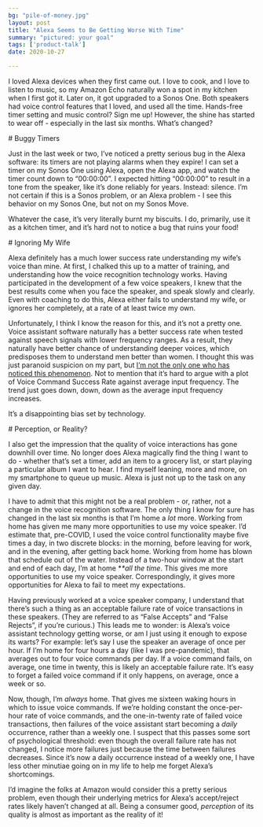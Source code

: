 ```yaml
---
bg: "pile-of-money.jpg"
layout: post
title: "Alexa Seems to Be Getting Worse With Time"
summary: "pictured: your goal"
tags: ['product-talk']
date: 2020-10-27

---
```


I loved Alexa devices when they first came out. I love to cook, and I love to listen to music, so my Amazon Echo naturally won a spot in my kitchen when I first got it. Later on, it got upgraded to a Sonos One. Both speakers had voice control features that I loved, and used all the time. Hands-free timer setting and music control? Sign me up! However, the shine has started to wear off - especially in the last six months. What’s changed? 

\# Buggy Timers

Just in the last week or two, I’ve noticed a pretty serious bug in the Alexa software: its timers are not playing alarms when they expire! I can set a timer on my Sonos One using Alexa, open the Alexa app, and watch the timer count down to “00:00:00”. I expected hitting “00:00:00” to result in a tone from the speaker, like it’s done reliably for years. Instead: silence.  I’m not certain if this is a Sonos problem, or an Alexa problem - I see this behavior on my Sonos One, but not on my Sonos Move.

Whatever the case, it’s very literally burnt my biscuits. I do, primarily, use it as a kitchen timer, and it’s hard not to notice a bug that ruins your food!

\# Ignoring My Wife

Alexa definitely has a much lower success rate understanding my wife’s voice than mine. At first, I chalked this up to a matter of training, and understanding how the voice recognition technology works. Having participated in the development of a few voice speakers, I knew that the best results come when you face the speaker, and speak slowly and clearly. Even with coaching to do this, Alexa either fails to understand my wife, or ignores her completely, at a rate of at least twice my own. 

Unfortunately, I think I know the reason for this, and it’s not a pretty one. Voice assistant software naturally has a better success rate when tested against speech signals with lower frequency ranges. As a result, they naturally have better chance of understanding deeper voices, which predisposes them to understand men better than women. I thought this was just paranoid suspicion on my part, but [I’m not the only one who has noticed this phenomenon](https://www.techradar.com/news/smart-speakers-understand-men-better-than-women-according-to-study). Not to mention that it’s hard to argue with a plot of Voice Command Success Rate against average input frequency. The trend just goes down, down, down as the average input frequency increases. 

It’s a disappointing bias set by technology. 

\# Perception, or Reality?

I also get the impression that the quality of voice interactions has gone downhill over time. No longer does Alexa magically find the thing I want to do - whether that’s set a timer, add an item to a grocery list, or start playing a particular album I want to hear. I find myself leaning, more and more, on my smartphone to queue up music. Alexa is just not up to the task on any given day. 

I have to admit that this might not be a real problem - or, rather, not a change in the voice recognition software. The only thing I know for sure has changed in the last six months is that I’m home a _lot_ more. Working from home has given me many more opportunities to use my voice speaker. I’d estimate that, pre-COVID, I used the voice control functionality maybe five times a day, in two discrete blocks: in the morning, before leaving for work, and in the evening, after getting back home. Working from home has blown that schedule out of the water. Instead of a two-hour window at the start and end of each day, I’m at home  *_*all the time_. This gives me more opportunities to use my voice speaker. Correspondingly, it gives more opportunities for Alexa to fail to meet my expectations. 

Having previously worked at a voice speaker company, I understand that there’s such a thing as an acceptable failure rate of voice transactions in these speakers. (They are referred to as “False Accepts” and “False Rejects”, if you’re curious.) This leads me to wonder: is Alexa’s voice assistant technology getting worse, or am I just using it enough to expose its warts? For example: let’s say I use the speaker an average of once per hour. If I’m home for four hours a day (like I was pre-pandemic), that averages out to four voice commands per day. If a voice command fails, on average, one time in twenty, this is likely an acceptable failure rate. It’s easy to forget a failed voice command if it only happens, on average, once a week or so. 

Now, though, I’m _always_ home. That gives me sixteen waking hours in which to issue voice commands. If we’re holding constant the once-per-hour rate of voice commands, and the one-in-twenty rate of failed voice transactions, then failures of the voice assistant start becoming a _daily_ occurrence, rather than a weekly one. I suspect that this passes some sort of psychological threshold: even though the overall failure rate has not changed, I notice more failures just because the time between failures decreases. Since it’s now a daily occurrence instead of a weekly one, I have less other minutiae going on in my life to help me forget Alexa’s shortcomings.

I’d imagine the folks at Amazon would consider this a pretty serious problem, even though their underlying metrics for Alexa’s accept/reject rates likely haven’t changed at all. Being a consumer good, _perception_ of its quality is almost as important as the reality of it!